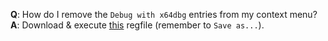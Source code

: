 **Q**: How do I remove the `Debug with x64dbg` entries from my context menu?
**A**: Download & execute [this](https://raw.githubusercontent.com/x64dbg/x64dbg/master/x64dbg_shell_remove.reg) regfile (remember to `Save as...`).
